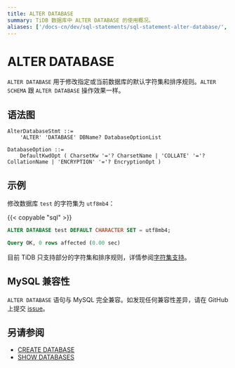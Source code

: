 ```yaml
---
title: ALTER DATABASE
summary: TiDB 数据库中 ALTER DATABASE 的使用概况。
aliases: ['/docs-cn/dev/sql-statements/sql-statement-alter-database/','/docs-cn/dev/reference/sql/statements/alter-database/']
---
```


# ALTER DATABASE

`ALTER DATABASE` 用于修改指定或当前数据库的默认字符集和排序规则。`ALTER SCHEMA` 跟 `ALTER DATABASE` 操作效果一样。

## 语法图

```ebnf+diagram
AlterDatabaseStmt ::=
    'ALTER' 'DATABASE' DBName? DatabaseOptionList

DatabaseOption ::=
    DefaultKwdOpt ( CharsetKw '='? CharsetName | 'COLLATE' '='? CollationName | 'ENCRYPTION' '='? EncryptionOpt )
```

## 示例

修改数据库 `test` 的字符集为 `utf8mb4`：

{{< copyable "sql" >}}

```sql
ALTER DATABASE test DEFAULT CHARACTER SET = utf8mb4;
```

```sql
Query OK, 0 rows affected (0.00 sec)
```

目前 TiDB 只支持部分的字符集和排序规则，详情参阅[字符集支持](/character-set-and-collation.md)。

## MySQL 兼容性

`ALTER DATABASE` 语句与 MySQL 完全兼容。如发现任何兼容性差异，请在 GitHub 上提交 [issue](https://github.com/pingcap/tidb/issues/new/choose)。

## 另请参阅

* [CREATE DATABASE](/sql-statements/sql-statement-create-database.md)
* [SHOW DATABASES](/sql-statements/sql-statement-show-databases.md)
